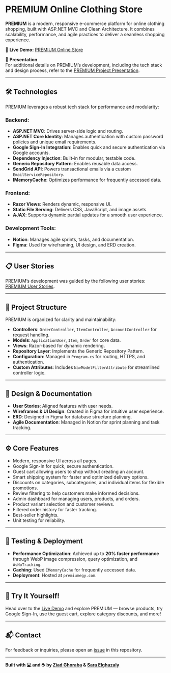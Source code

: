 # PREMIUM Online Clothing Store

**PREMIUM** is a modern, responsive e-commerce platform for online clothing shopping, built with ASP.NET MVC and Clean Architecture. It combines scalability, performance, and agile practices to deliver a seamless shopping experience.

🔗 **Live Demo:** [PREMIUM Online Store](https://premiumegy.com)

📑 **Presentation**  
For additional details on PREMIUM’s development, including the tech stack and design process, refer to the [PREMIUM Project Presentation](/PREMIUM-Presentation.pdf).  

---

## 🛠️ Technologies

PREMIUM leverages a robust tech stack for performance and modularity:

### Backend:
- **ASP.NET MVC**: Drives server-side logic and routing.
- **ASP.NET Core Identity**: Manages authentication with custom password policies and unique email requirements.
- **Google Sign-In Integration**: Enables quick and secure authentication via Google accounts.
- **Dependency Injection**: Built-in for modular, testable code.
- **Generic Repository Pattern**: Enables reusable data access.
- **SendGrid API**: Powers transactional emails via a custom `EmailServiceRepository`.
- **IMemoryCache**: Optimizes performance for frequently accessed data.

### Frontend:
- **Razor Views**: Renders dynamic, responsive UI.
- **Static File Serving**: Delivers CSS, JavaScript, and image assets.
- **AJAX**: Supports dynamic partial updates for a smooth user experience.

### Development Tools:
- **Notion**: Manages agile sprints, tasks, and documentation.
- **Figma**: Used for wireframing, UI design, and ERD creation.

---

## 📋 User Stories

PREMIUM’s development was guided by the following user stories:  
[PREMIUM User Stories](/PREMIUM-User-Stories.pdf).

---

## 🧩 Project Structure

PREMIUM is organized for clarity and maintainability:

- **Controllers**: `OrderController`, `ItemController`, `AccountController` for request handling.
- **Models**: `ApplicationUser`, `Item`, `Order` for core data.
- **Views**: Razor-based for dynamic rendering.
- **Repository Layer**: Implements the Generic Repository Pattern.
- **Configuration**: Managed in `Program.cs` for routing, HTTPS, and authentication.
- **Custom Attributes**: Includes `NavModelFilterAttribute` for streamlined controller logic.

---

## 📐 Design & Documentation

- **User Stories**: Aligned features with user needs.
- **Wireframes & UI Design**: Created in Figma for intuitive user experience.
- **ERD**: Designed in Figma for database structure planning.
- **Agile Documentation**: Managed in Notion for sprint planning and task tracking.

---

## ⚙️ Core Features

- Modern, responsive UI across all pages.
- Google Sign-In for quick, secure authentication.
- Guest cart allowing users to shop without creating an account.
- Smart shipping system for faster and optimized delivery options.
- Discounts on categories, subcategories, and individual items for flexible promotions.
- Review filtering to help customers make informed decisions.
- Admin dashboard for managing users, products, and orders.
- Product variant selection and customer reviews.
- Filtered order history for faster tracking.
- Best-seller highlights.
- Unit testing for reliability.

---

## 🧪 Testing & Deployment
- **Performance Optimization**: Achieved up to **20% faster performance** through WebP image compression, query optimization, and `AsNoTracking`.
- **Caching**: Used `IMemoryCache` for frequently accessed data.
- **Deployment**: Hosted at `premiumegy.com`.

---

## 🎥 Try It Yourself!

Head over to the [Live Demo](https://premiumegy.com) and explore PREMIUM — browse products, try Google Sign-In, use the guest cart, explore category discounts, and more!

---

## 📬 Contact

For feedback or inquiries, please open an [issue](../../issues) in this repository.

---

**Built with 💻 and ☕ by [Ziad Ghoraba](https://www.linkedin.com/in/ziad-ghoraba-developer/) & [Sara Elghazaly](https://www.linkedin.com/in/sarahesham/)**
